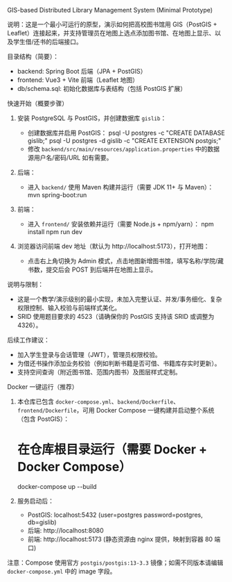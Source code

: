 GIS-based Distributed Library Management System (Minimal Prototype)

说明：这是一个最小可运行的原型，演示如何把高校图书馆用 GIS（PostGIS + Leaflet）连接起来，并支持管理员在地图上选点添加图书馆、在地图上显示、以及学生借/还书的后端接口。

目录结构（简要）：
- backend: Spring Boot 后端（JPA + PostGIS）
- frontend: Vue3 + Vite 前端（Leaflet 地图）
- db/schema.sql: 初始化数据库与表结构（包括 PostGIS 扩展）

快速开始（概要步骤）
1. 安装 PostgreSQL 与 PostGIS，并创建数据库 `gislib`：
   - 创建数据库并启用 PostGIS：
     psql -U postgres -c "CREATE DATABASE gislib;"
     psql -U postgres -d gislib -c "CREATE EXTENSION postgis;"
   - 修改 `backend/src/main/resources/application.properties` 中的数据源用户名/密码/URL 如有需要。

2. 后端：
   - 进入 `backend/` 使用 Maven 构建并运行（需要 JDK 11+ 与 Maven）：
     mvn spring-boot:run

3. 前端：
   - 进入 `frontend/` 安装依赖并运行（需要 Node.js + npm/yarn）：
     npm install
     npm run dev

4. 浏览器访问前端 dev 地址（默认为 http://localhost:5173），打开地图：
   - 点击右上角切换为 Admin 模式，点击地图新增图书馆，填写名称/学院/藏书数，提交后会 POST 到后端并在地图上显示。

说明与限制：
- 这是一个教学/演示级别的最小实现，未加入完整认证、并发/事务细化、复杂权限控制、输入校验与前端样式美化。
- SRID 使用题目要求的 4523（请确保你的 PostGIS 支持该 SRID 或调整为 4326）。

后续工作建议：
- 加入学生登录与会话管理（JWT），管理员权限校验。
- 为借还书操作添加业务校验（例如判断书籍是否可借、书籍库存实时更新）。
- 支持空间查询（附近图书馆、范围内图书）及图层样式定制。

Docker 一键运行（推荐）
1. 本仓库已包含 `docker-compose.yml`、`backend/Dockerfile`、`frontend/Dockerfile`，可用 Docker Compose 一键构建并启动整个系统（包含 PostGIS）：

   # 在仓库根目录运行（需要 Docker + Docker Compose）
   docker-compose up --build

2. 服务启动后：
   - PostGIS: localhost:5432 (user=postgres password=postgres, db=gislib)
   - 后端: http://localhost:8080
   - 前端: http://localhost:5173 (静态资源由 nginx 提供，映射到容器 80 端口)

注意：Compose 使用官方 `postgis/postgis:13-3.3` 镜像；如需不同版本请编辑 `docker-compose.yml` 中的 image 字段。


